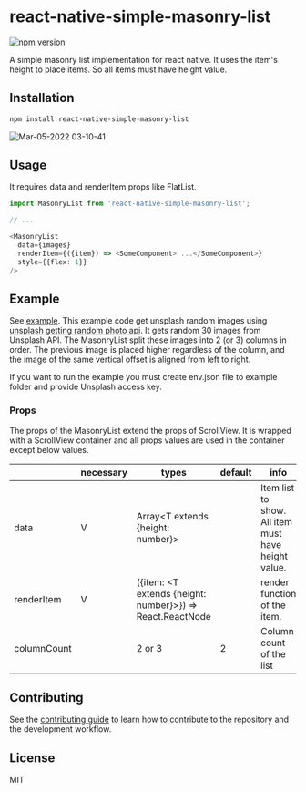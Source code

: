 # react-native-simple-masonry-list
[![npm version](https://badge.fury.io/js/react-native-simple-masonry-list.svg)](https://badge.fury.io/js/react-native-simple-masonry-list)

A simple masonry list implementation for react native. It uses the item's height to place items. So all items must have height value.

## Installation

```sh
npm install react-native-simple-masonry-list
```

![Mar-05-2022 03-10-41](https://user-images.githubusercontent.com/17980230/156818651-c0f5ab3f-2612-43d8-8725-1d6e49a5ee45.gif)

## Usage

It requires data and renderItem props like FlatList.

```typescript
import MasonryList from 'react-native-simple-masonry-list';

// ...

<MasonryList
  data={images}
  renderItem={({item}) => <SomeComponent> ...</SomeComponent>}
  style={{flex: 1}}
/>

```

## Example

See [example](example/src/App.tsx). This example code get unsplash random images using [unsplash getting random photo api](https://unsplash.com/documentation#get-a-random-photo).  It gets random 30 images from Unsplash API. The MasonryList split these images into 2 (or 3) columns in order. The previous image is placed higher regardless of the column, and the image of the same vertical offset is aligned from left to right.

If you want to run the example you must create env.json file to example folder and provide Unsplash access key.

### Props

The props of the MasonryList extend the props of ScrollView. It is wrapped with a ScrollView container and all props values are used in the container except below values.

|             | necessary | types                                                     | default | info                                                |
| ----------- | --------- | --------------------------------------------------------- | ------- | --------------------------------------------------- |
| data        | V         | Array<T extends {height: number}>                         |         | Item list to show. All item must have height value. |
| renderItem  | V         | ({item: <T extends {height: number}>}) => React.ReactNode |         | render function of the item.                        |
| columnCount |           | 2 or 3                                                    | 2       | Column count of the list                            |

## Contributing

See the [contributing guide](CONTRIBUTING.md) to learn how to contribute to the repository and the development workflow.

## License

MIT
